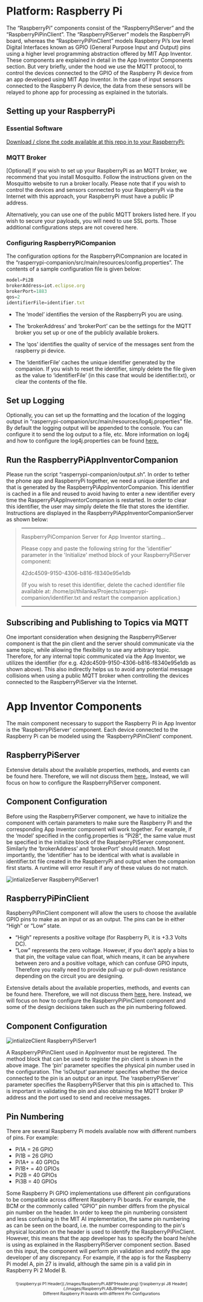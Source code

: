# Platform: Raspberry Pi

The “RaspberryPi” components consist of the “RaspberryPiServer” and the “RaspberryPiPinClient”. The “RaspberryPiServer” models the RaspberryPi board, whereas the “RaspberryPiPinClient”  models Raspberry Pi’s low level Digital Interfaces known as GPIO (General Purpose Input and Output) pins using a higher level programming abstraction offered by MIT App Inventor. These components are explained in detail in the App Inventor Components section. But very briefly, under the hood we use the MQTT protocol, to control the devices connected to the GPIO of the Raspberry Pi device from an app developed using MIT App Inventor. In the case of input sensors connected to the Raspberry Pi device, the data from these sensors will be relayed to phone app for processing as explained in the tutorials. 

## Setting up your RaspberryPi
### Essential Software

<a rel="nofollow" href="https://github.com/thilankam/AppInventorRaspberryPiCompanion" target="_blank">Download / clone the code available at this repo in to your RaspberryPi:</a>

### MQTT Broker
[Optional] If you wish to set up your RaspberryPi as an MQTT broker, we recommend that you install Mosquitto. Follow the instructions given on the Mosquitto website to run a broker locally. Please note that if you wish to control the devices and sensors connected to your RaspberryPi via the Internet with this approach, your RaspberryPi must have a public IP address.
 
Alternatively, you can use one of the public MQTT brokers listed here. If you wish to secure your payloads, you will need to use SSL ports. Those additional configurations steps are not covered here.

### Configuring RaspberryPiCompanion
The configuration options for the RaspberryPiCompnanion are located in the “rasperrypi-companion/src/main/resources/config.properties”. The contents of a sample configuration file is given below:

```javascript 
model=Pi2B
brokerAddress=iot.eclipse.org
brokerPort=1883
qos=2
identifierFile=identifier.txt
```

* The ‘model’ identifies the version of the RaspberryPi you are using.  
* The ‘brokerAddress’ and ‘brokerPort’ can be the settings for the MQTT broker you set up or one of the publicly available brokers.  

* The ‘qos’ identifies the quality of service of the messages sent from the raspberry pi device.  

* The ‘identifierFile’ caches the unique identifier generated by the companion. If you wish to reset the identifier, simply delete the file given as the value to ‘identifierFile’ (in this case that would be identifier.txt), or clear the contents of the file.  


## Set up Logging
Optionally, you can set up the formatting and the location of the logging output in “rasperrypi-companion/src/main/resources/log4j.properties” file. By default the logging output will be appended to the console. You can configure it to send the log output to a file, etc. More information on log4j and how to configure the log4j.properties can be found  <a rel="nofollow" href="http://logging.apache.org/log4j/2.x/" target="_blank">here.</a>



## Run the RaspberryPiAppInventorCompanion
Please run the script “rasperrypi-companion/output.sh”. 
In order to tether the phone app and RaspberryPi together, we need a unique identifier and that is generated by the RaspberryPiAppInventorCompanion. This identifier is cached in a file and reused to avoid having to enter a new identifier every time the RasperryPiAppInventorCompanion is restarted. In order to clear this identifier, the user may simply delete the file that stores the identifier. Instructions are displayed in the RaspberryPiAppInventorCompanionServer as shown below:

 
> ***********************************************************************************************
> RaspberryPiCompanion Server for  App Inventor starting...
>  
> Please copy and paste the following string for the 'identifier' parameter 
> in the 'Initialize' method block of your RaspberryPiServer component:
>  
> 42dc4509-9150-4306-b816-f8340e95e1db
>  
> (If you wish to reset this identifier, delete the cached identifier file available at: 
> /home/pi/thilanka/Projects/rasperrypi-companion/identifier.txt
> and restart the companion application.) 
> ***********************************************************************************************

## Subscribing and Publishing to Topics via MQTT
One important consideration when designing the RaspberryPiServer component is that the pin client and the server should communicate via the same topic, while allowing the flexibility to use any arbitrary topic. Therefore, for any internal topic communicated via the App Inventor, we utilizes the identifier (for e.g. 42dc4509-9150-4306-b816-f8340e95e1db as shown above). This also indirectly helps us to avoid any potential message collisions when using a public MQTT broker when controlling the devices connected to the RaspberryPiServer via the Internet.  


# App Inventor Components
The main component necessary to support the Raspberry Pi in App Inventor is the ‘RaspberryPiServer’ component. Each device connected to the Raspberry Pi can be modeled using the ‘RaspberryPiPinClient’ component.  

## RaspberryPiServer
Extensive details about the available properties, methods, and events can be found here. Therefore, we will not discuss them <a rel="nofollow" href="https://docs.google.com/document/d/1AzBV36rJg7dyHWAOJNvxOadOa7NXaQPUpm_9Zn_rhWw/edit#">here.</a>. Instead, we will focus on how to configure the RaspberryPiServer component. 

## Component Configuration 
Before using the RaspberryPiServer component, we have to initialize the component with certain parameters to make sure the Raspberry Pi and the corresponding App Inventor component will work together. For example, if the ‘model’ specified in the config.properties is “Pi2B”, the same value must be specified in the initialize block of the RaspberryPiServer component. Similarly the ‘brokerAddress’ and ‘brokerPort’ should match. Most importantly, the ‘identifier’ has to be identical with what is available in identifier.txt file created in the RaspberryPi and output when the companion first starts. A runtime will error result if any of these values do not match. 

![intializeServer RaspberryPiServer1](blocks/RaspberryPi.ComponentConfiguration.png)

 ## RaspberryPiPinClient
 
RaspberryPiPinClient component will allow the users to choose the available GPIO pins to make as an input or as an output. The pins can be in either “High” or “Low” state. 
* “High” represents a positive voltage (for Raspberry Pi, it is +3.3 Volts DC). 
* “Low” represents the zero voltage. However, if you don’t apply a bias to that pin, the voltage value can float, which means, it can be anywhere between zero and a positive voltage, which can confuse GPIO inputs, Therefore you really need to provide 
pull-up or pull-down resistance depending on the circuit you are designing.

Extensive details about the available properties, methods, and events can be found here. Therefore, we will not discuss them <a rel="nofollow" href="https://docs.google.com/document/d/1AzBV36rJg7dyHWAOJNvxOadOa7NXaQPUpm_9Zn_rhWw/edit#heading=h.itpzq6e87203">here.</a> here. Instead, we will focus on how to configure the RaspberryPiPinClient component and some of the design decisions taken such as the pin numbering followed.

## Component Configuration 

![intializeClient RaspberryPiServer1](blocks/RaspberryPi.ClientComponentConfiguration.png)

A RaspberryPiPinClient used in AppInventor must be registered. The method block that can be used to register the pin client is shown in the above image. The ‘pin’ parameter specifies the physical pin number used in the configuration. The ‘isOutput’ parameter specifies whether the device connected to the pin is an output or an input. The ‘raspberryPiServer’ parameter specifies the RaspberryPiServer that this pin is attached to. This is important in validating the pin and also obtaining the MQTT broker IP address and the port used to send and receive messages.

## Pin Numbering
There are several Raspberry Pi models available now with different numbers of pins. For example:

 *  Pi1A = 26 GPIO
 *  Pi1B = 26 GPIO
 *  Pi1A+ = 40 GPIOs 
 *  Pi1B+ =   40 GPIOs
 *  Pi2B = 40 GPIOs
 *  Pi3B = 40 GPIOs


Some Raspberry Pi GPIO implementations use different pin configurations to be compatible across different Raspberry Pi boards. For example, the BCM or the commonly called “GPIO” pin number differs from the physical pin number on the header. In order to keep the pin numbering consistent and less confusing in the MIT AI implementation, the same pin numbering as can be seen on the board, i.e. the number corresponding to the pin's physical location on the header is used to identify the RaspberryPiPinClient. However, this means that the app developer has to specify the board he/she is using as explained in the RaspberryPiServer component section. Based on this input, the component will perform pin validation and notify the app developer of any discrepancy. For example, if the app is for the Raspberry Pi  model A, pin 27 is invalid, although the same pin is a valid pin in Raspberry Pi 2 Model B. 

<div style="text-align: center; font-size: 75%; margin: 16pt 0;">
![raspberry:pi P1 Header](./images/RaspberryPi.ABP1Header.png)
![raspberry:pi J8 Header](./images/RaspberryPi.ABJ8Header.png)
<br>
Different Raspberry Pi boards with different Pin Configurations
</div>
